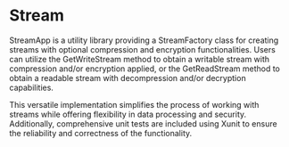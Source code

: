 # Stream

  StreamApp is a utility library providing a StreamFactory class for creating streams with optional compression and encryption functionalities. Users can utilize the GetWriteStream method to obtain a writable stream with compression and/or encryption applied, or the GetReadStream method to obtain a readable stream with decompression and/or decryption capabilities.
  
  This versatile implementation simplifies the process of working with streams while offering flexibility in data processing and security. Additionally, comprehensive unit tests are included using Xunit to ensure the reliability and correctness of the functionality.
